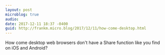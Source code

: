 ```yaml
---
layout: post
microblog: true
audio: 
date: 2017-12-11 18:37 -0400
guid: http://frankm.micro.blog/2017/12/11/how-come-desktop.html
---
```

How come desktop web browsers don't have a Share function like you find on iOS and Android?
